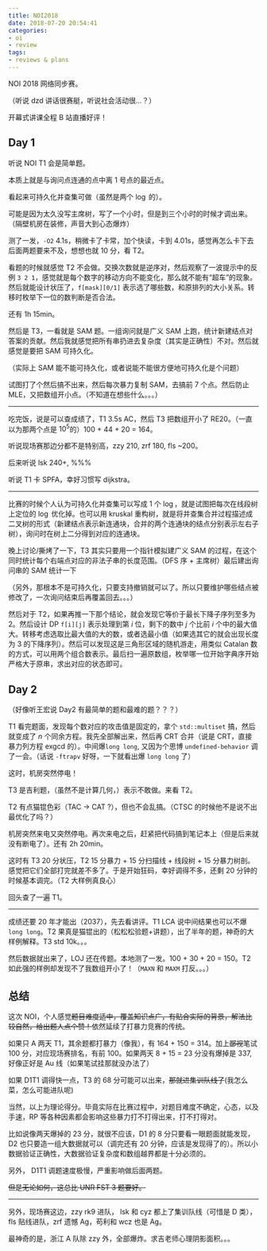 ```yaml
---
title: NOI2018
date: 2018-07-20 20:54:41
categories:
- oi
- review
tags:
- reviews & plans
---
```


NOI 2018 网络同步赛。

（听说 dzd 讲话很赛艇，听说社会活动很...？）

开幕式讲课全程 B 站直播好评！

<!--- more --->

## Day 1

听说 NOI T1 会是简单题。

本质上就是与询问点连通的点中离 1 号点的最近点。

看起来可持久化并查集可做（虽然是两个 $\log$ 的）。

可能是因为太久没写主席树，写了一个小时，但是到三个小时的时候才调出来。（隔壁机房在装修，声音大到心态爆炸）

测了一发，`-O2` 4.1s，稍微卡了卡常，加个快读，卡到 4.01s，感觉再怎么卡下去后面两题要来不及，想想也就 10 分，看 T2。

看题的时候就感觉 T2 不会做。交换次数就是逆序对，然后观察了一波提示中的反例 `3 2 1`，感觉就是每个数字的移动方向不能变化，那么就不能有“超车”的现象。然后就能设计状压了，`f[mask][0/1]` 表示选了哪些数，和原排列的大小关系。转移时枚举下一位的数判断是否合法。

还有 1h 15min。

然后是 T3，一看就是 SAM 题。一组询问就是广义 SAM 上跑，统计新建结点对答案的贡献。然后我就感觉把所有串扔进去复杂度（其实是正确性）不对。然后就感觉是要把 SAM 可持久化。

（实际上 SAM 能不能可持久化，或者说能不能很方便地可持久化是个问题）

试图打了个然后搞不出来，然后每次暴力复制 SAM，去搞前 7 个点。然后防止 MLE，又把数组开小点。（不知道在想些什么。。。）

---

吃完饭，说是可以查成绩了，T1 3.5s AC，然后 T3 把数组开小了 RE20。（一直以为那两个点是 $10 ^ 5$的）100 + 44 + 20 = 164。

听说现场赛那边分都不是特别高，zzy 210, zrf 180, fls ~200。

后来听说 lsk 240+, %%%

听说 T1 卡 SPFA，幸好习惯写 dijkstra。

---

比赛的时候个人认为可持久化并查集可以写成 1 个 $\log$，就是试图把每次在线段树上定位的 $\log$ 优化掉。也可以用 kruskal 重构树，就是将并查集合并过程描述成二叉树的形式（新建结点表示新连通块，合并的两个连通块的结点分别表示左右子树），询问时在树上二分得到对应的连通块。

晚上讨论/撕烤了一下，T3 其实只要用一个指针模拟建广义 SAM 的过程，在这个同时统计每个右端点对应的非法子串的长度范围。（DFS 序 + 主席树）最后建出询问串的 SAM 统计一下

（另外，那根本不是可持久化，只要支持撤销就可以了。所以只要维护哪些结点被修改了，一次询问结束后再覆盖回去。。。）

然后对于 T2，如果再推一下那个结论，就会发现它等价于最长下降子序列至多为 2。然后设计 DP `f[i][j]` 表示处理到第 $i$ 位，剩下的数中 $j$ 个比前 $i$ 个中的最大值大。转移考虑选取比最大值的大的数，或者选最小值（如果选其它的就会出现长度为 3 的下降序列）。然后可以发现这是三角形区域的随机游走，用类似 Catalan 数的方式，可以用两个组合数表示。最后扫一遍原数组，枚举哪一位开始字典序开始严格大于原串，求出对应的状态即可。

<!---

---

中间查了查学考成绩，2 个 A。（听说 3 天 2 个 A？）

---

--->

## Day 2

（好像听王宏说 Day2 有最简单的题和最难的题？？？）

T1 看完题面，发现每个数对应的攻击值是固定的，拿个 `std::multiset` 搞，然后就变成了 $n$ 个同余方程。我先全部解出来，然后再 CRT 合并（说是 CRT，直接暴力列方程 exgcd 的）。中间爆`long long`, 又因为个思博 `undefined-behavior` 调了一会。（话说 `-ftrapv` 好呀，一下就看出爆 `long long` 了）

这时，机房突然停电！

T3 是吉利题，（虽然不是计算几何，）表示不敢做。来看 T2。

T2 有点猫锟色彩（TAC $\rightarrow$ CAT ?），但也不会乱搞。（CTSC 的时候他不是说不出最优化了吗？）

机房突然来电又突然停电。再次来电之后，赶紧把代码搞到笔记本上（但是后来就没有断电了）。还有 2h 20min。

这时有 T3 20 分状压，T2 15 分暴力 + 15 分扫描线 + 线段树 + 15 分暴力树剖。感觉把它们全部打完就差不多了。于是开始狂码，幸好调得不多，还剩 20 分钟的时候基本调完。（T2 大样例真良心）

回头查了一遍 T1。

---

成绩还要 20 年才能出（2037），先去看讲评。T1 LCA 说中间结果也可以不爆 `long long`。T2 果真是猫锟出的（松松松验题+讲题），出了半年的题，神奇的大样例解释。T3 std 10k。。。

然后数据就出来了，LOJ 还在传题。本地测了一发。100 + 30 + 20 = 150。T2 如此强的样例却发现不了我数组开小了！（`MAXN` 和 `MAXM` 打反。。。）

## 总结

这次 NOI，个人感觉~~题目难度适中，覆盖知识点广，有贴合实际的背景，解法比较自然，给出题人点个赞！~~依然延续了打暴力竞赛的传统。

如果只 A 两天 T1，其余题都打暴力（像我），有 164 + 150 = 314。加上~~鄙视~~笔试 100 分，对应现场赛排名，有前 100。如果两天 8 + 15 = 23 分没有爆掉是 337, 好像正好是 Au 线（如果笔试挂那就没办法了）

如果 D1T1 调得快一点，T3 的 68 分可能可以出来，~~那就进集训队线了~~(我怎么菜，怎么可能进队呢)

当然，以上为理论得分。毕竟实际在比赛过程中，对题目难度不确定，心态，以及手速，RP 等各种因素都会影响这些暴力打不打得出来，打不打得对。

比如说像两天爆掉的 23 分，就很不应该，D1 的 8 分只要看一眼题面就能发现，D2 也只要造一组大数据就可以（调完还有 20 分钟，应该是发现得了的）。所以小数据验证正确性，大数据验证复杂度和数组越界都是十分必须的。

另外， D1T1 调题速度极慢，严重影响做后面两题。

~~但是无论如何，这总比 UNR FST 3 题要好。~~

---

另外，现场赛这边，zzy rk9 进队， lsk 和 cyz 都上了集训队线（可惜是 D 类），fls 贴线进队，zrf 遗憾 Ag，苟利和 wcz 也是 Ag。

最神奇的是，浙江 A 队除 zzy 外，全部爆炸。求吉老师心理阴影面积。。。
